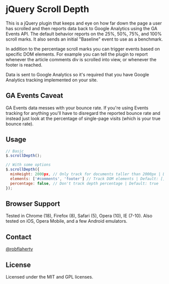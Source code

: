 # jQuery Scroll Depth
This is a jQuery plugin that keeps and eye on how far down the page a user has scrolled and then reports data back to Google Analytics using the GA Events API. The default behavior reports on the 25%, 50%, 75%, and 100% scroll marks. It also sends an initial "Baseline" event to use as a benchmark.

In addition to the percentage scroll marks you can trigger events based on specific DOM elements. For example you can tell the plugin to report whenever the article comments div is scrolled into view, or whenever the footer is reached.

Data is sent to Google Analytics so it's required that you have Google Analytics tracking implemented on your site.

## GA Events Caveat
GA Events data messes with your bounce rate. If you're using Events tracking for anything you'll have to disregard the reported bounce rate and instead just look at the percentage of single-page visits (which is your true bounce rate).

## Usage
```javascript
// Basic
$.scrollDepth();

// With some options
$.scrollDepth({
  minHeight: 2000px, // Only track for documents taller than 2000px | Default: 0
  elements: ['#comments', 'footer'] // Track DOM elements | Default: []
  percentage: false, // Don't track depth percentage | Default: true
});
```
## Browser Support
Tested in Chrome (18), Firefox (8), Safari (5), Opera (10), IE (7-10). Also tested on iOS, Opera Mobile, and a few Android emulators.

## Contact
[@robflaherty](https://twitter.com/#!/robflaherty)

## License
Licensed under the MIT and GPL licenses.
